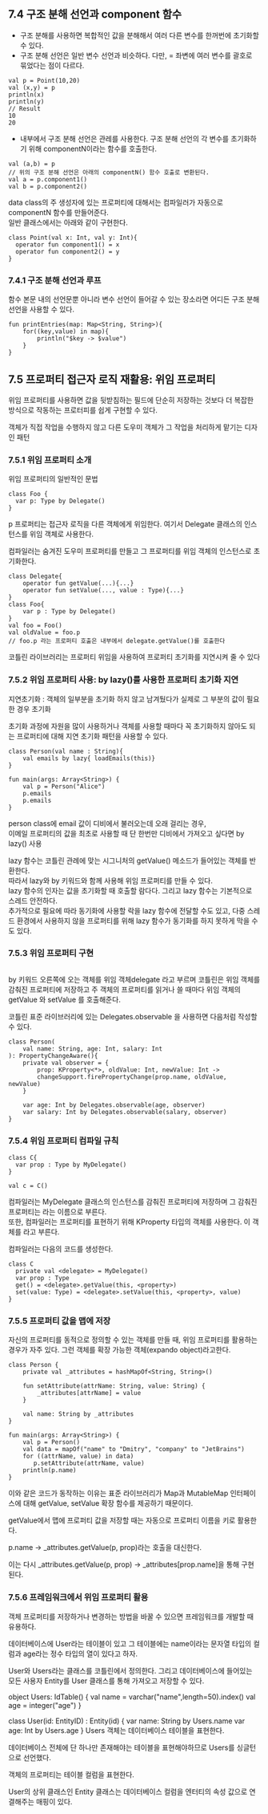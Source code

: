 ## 7.4 구조 분해 선언과 component 함수


- 구조 분해를 사용하면 복합적인 값을 분해해서 여러 다른 변수를 한꺼번에 초기화할 수 있다.
- 구조 분해 선언은 일반 변수 선언과 비슷하다. 다만, = 좌변에 여러 변수를 괄호로 묶었다는 점이 다르다.

```
val p = Point(10,20)
val (x,y) = p
println(x)
println(y)
// Result
10
20
```

- 내부에서 구조 분해 선언은 관레를 사용한다. 구조 분해 선언의 각 변수를 초기화하기 위해 componentN이라는 함수를 호출한다.

```
val (a,b) = p
// 위의 구조 분해 선언은 아래의 componentN() 함수 호출로 변환된다.
val a = p.component1()
val b = p.component2()
```
data class의 주 생성자에 있는 프로퍼티에 대해서는 컴파일러가 자동으로 componentN 함수를 만들어준다.  
일반 클래스에서는 아래와 같이 구현한다.

```
class Point(val x: Int, val y: Int){
  operator fun component1() = x
  operator fun component2() = y
}

```

### 7.4.1 구조 분해 선언과 루프

함수 본문 내의 선언문뿐 아니라 변수 선언이 들어갈 수 있는 장소라면 어디든 구조 분해 선언을 사용할 수 있다.

```
fun printEntries(map: Map<String, String>){
    for((key,value) in map){
        println("$key -> $value")
    }
}
```

## 7.5 프로퍼티 접근자 로직 재활용: 위임 프로퍼티

위임 프로퍼티를 사용하면 값을 뒷받침하는 필드에 단순히 저장하는 것보다 더 복잡한 방식으로 작동하는 프로터피를 쉽게 구현할 수 있다.

객체가 직접 작업을 수행하지 않고 다른 도우미 객체가 그 작업을 처리하게 맡기는 디자인 패턴

### 7.5.1 위임 프로퍼티 소개

위임 프로퍼티의 일반적인 문법
```
class Foo { 
  var p: Type by Delegate() 
}
```
p 프로퍼티는 접근자 로직을 다른 객체에게 위임한다. 여기서 Delegate 클래스의 인스턴스를 위임 객체로 사용한다.

컴파일러는 숨겨진 도우미 프로퍼티를 만들고 그 프로퍼티를 위임 객체의 인스턴스로 초기화한다.

```
class Delegate{
    operator fun getValue(...){...}
    operator fun setValue(..., value : Type){...}
}
class Foo{
    var p : Type by Delegate()
}
val foo = Foo()
val oldValue = foo.p
// foo.p 라는 프로퍼티 호출은 내부에서 delegate.getValue()를 호출한다
```
코틀린 라이브러리는 프로퍼티 위임을 사용하여 프로퍼티 초기화를 지연시켜 줄 수 있다

### 7.5.2 위임 프로퍼티 사용: by lazy()를 사용한 프로퍼티 초기화 지연

지연초기화 : 객체의 일부분을 초기화 하지 않고 남겨뒀다가 실제로 그 부분의 값이 필요한 경우 초기화

초기화 과정에 자원을 많이 사용하거나 객체를 사용할 때마다 꼭 초기화하지 않아도 되는 프로퍼티에 대해 지연 초기화 패턴을 사용할 수 있다.


```
class Person(val name : String){
    val emails by lazy{ loadEmails(this)}
}

fun main(args: Array<String>) {
    val p = Person("Alice")
    p.emails
    p.emails
}
```
person class에 email 값이 디비에서 불러오는데 오래 걸리는 경우,  
이메일 프로퍼티의 값을 최초로 사용할 때 단 한번만 디비에서 가져오고 싶다면 by lazy() 사용

lazy 함수는 코틀린 관례에 맞는 시그니처의 getValue() 메소드가 들어있는 객체를 반환한다.  
따라서 lazy와 by 키워드와 함께 사용해 위임 프로퍼티를 만들 수 있다.  
lazy 함수의 인자는 값을 초기화할 때 호출할 람다다. 그리고 lazy 함수는 기본적으로 스레드 안전하다.  
추가적으로 필요에 따라 동기화에 사용할 락을 lazy 함수에 전달할 수도 있고, 다중 스레드 환경에서 사용하지 않을 프로퍼티를 위해 lazy 함수가 동기화를 하지 못하게 막을 수도 있다.



### 7.5.3 위임 프로퍼티 구현

```

```

by 키워드 오른쪽에 오는 객체를 위임 객체delegate 라고 부르며 코틀린은 위임 객체를 감춰진 프로퍼티에 저장하고 주 객체의 프로퍼티를 읽거나 쓸 때마다 위임 객체의 getValue 와 setValue 를 호출해준다.

코틀린 표준 라이브러리에 있는 Delegates.observable 을 사용하면 다음처럼 작성할 수 있다.

```
class Person(
    val name: String, age: Int, salary: Int
): PropertyChangeAware(){
    private val observer = {
        prop: KProperty<*>, oldValue: Int, newValue: Int ->
        changeSupport.firePropertyChange(prop.name, oldValue, newValue)
    }

    var age: Int by Delegates.observable(age, observer)
    var salary: Int by Delegates.observable(salary, observer)
}
```

### 7.5.4 위임 프로퍼티 컴파일 규칙

```
class C{
  var prop : Type by MyDelegate()
}

val c = C()
```
컴파일러는 MyDelegate 클래스의 인스턴스를 감춰진 프로퍼티에 저장하며 그 감춰진 프로퍼티는 라는 이름으로 부른다.  
또한, 컴파일러는 프로퍼티를 표현하기 위해 KProperty 타입의 객체를 사용한다. 이 객체를 라고 부른다.  

컴파일러는 다음의 코드를 생성한다.
```
class C 
  private val <delegate> = MyDelegate()
  var prop : Type
  get() = <delegate>.getValue(this, <property>)
  set(value: Type) = <delegate>.setValue(this, <property>, value)
}

```

### 7.5.5 프로퍼티 값을 맵에 저장

자신의 프로퍼티를 동적으로 정의할 수 있는 객체를 만들 때, 위임 프로퍼티를 활용하는 경우가 자주 있다. 그런 객체를 확장 가능한 객체(expando object)라고한다.

```
class Person {
    private val _attributes = hashMapOf<String, String>()

    fun setAttribute(attrName: String, value: String) {
        _attributes[attrName] = value
    }

    val name: String by _attributes
}

fun main(args: Array<String>) {
    val p = Person()
    val data = mapOf("name" to "Dmitry", "company" to "JetBrains")
    for ((attrName, value) in data)
       p.setAttribute(attrName, value)
    println(p.name)
}
```

이와 같은 코드가 동작하는 이유는 표준 라이브러리가 Map과 MutableMap 인터페이스에 대해 getValue, setValue 확장 함수를 제공하기 때문이다.

getValue에서 맵에 프로퍼티 값을 저장할 때는 자동으로 프로퍼티 이름을 키로 활용한다.

p.name -> _attributes.getValue(p, prop)라는 호출을 대신한다.

이는 다시 _attributes.getValue(p, prop) -> _attributes[prop.name]을 통해 구현된다.


### 7.5.6 프레임워크에서 위임 프로퍼티 활용

객체 프로퍼티를 저장하거나 변경하는 방법을 바꿀 수 있으면 프레임워크를 개발할 때 유용하다.

데이터베이스에 User라는 테이블이 있고 그 테이블에는 name이라는 문자열 타입의 컬럼과 age라는 정수 타입의 열이 있다고 하자.

User와 Users라는 클래스를 코틀린에서 정의한다. 그리고 데이터베이스에 들어있는 모든 사용자 Entity를 User 클래스를 통해 가져오고 저장할 수 있다.

object Users: IdTable() {
    val name = varchar("name",length=50).index()
    val age = integer("age")
}

class User(id: EntityID) : Entity(id) {
    var name: String by Users.name
    var age: Int by Users.age
}
Users 객체는 데이터베이스 테이블을 표현한다.

데이터베이스 전체에 단 하나만 존재해야는 테이블을 표현해야하므로 Users를 싱글턴으로 선언했다.

객체의 프로퍼티는 테이블 컬럼을 표현한다.

User의 상위 클래스인 Entity 클래스는 데이터베이스 컬럼을 엔터티의 속성 값으로 연결해주는 매핑이 있다.
